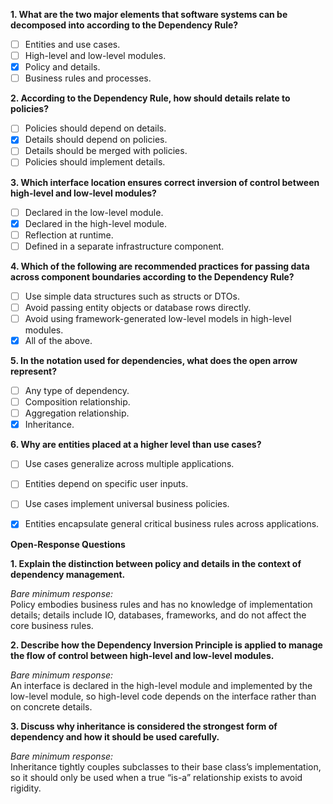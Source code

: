 **1. What are the two major elements that software systems can be decomposed into according to the Dependency Rule?**

- [ ] Entities and use cases.
- [ ] High-level and low-level modules.
- [x] Policy and details.
- [ ] Business rules and processes.

**2. According to the Dependency Rule, how should details relate to policies?**

- [ ] Policies should depend on details.
- [x] Details should depend on policies.
- [ ] Details should be merged with policies.
- [ ] Policies should implement details.

**3. Which interface location ensures correct inversion of control between high-level and low-level modules?**

- [ ] Declared in the low-level module.
- [x] Declared in the high-level module.
- [ ] Reflection at runtime.
- [ ] Defined in a separate infrastructure component.

**4. Which of the following are recommended practices for passing data across component boundaries according to the Dependency Rule?**

- [ ] Use simple data structures such as structs or DTOs.
- [ ] Avoid passing entity objects or database rows directly.
- [ ] Avoid using framework-generated low-level models in high-level modules.
- [x] All of the above.

**5. In the notation used for dependencies, what does the open arrow represent?**

- [ ] Any type of dependency.
- [ ] Composition relationship.
- [ ] Aggregation relationship.
- [x] Inheritance.

**6. Why are entities placed at a higher level than use cases?**

- [ ] Use cases generalize across multiple applications.
- [ ] Entities depend on specific user inputs.
- [ ] Use cases implement universal business policies.
- [x] Entities encapsulate general critical business rules across applications.


**Open-Response Questions**

**1. Explain the distinction between policy and details in the context of dependency management.**

*Bare minimum response:*  
Policy embodies business rules and has no knowledge of implementation details; details include IO, databases, frameworks, and do not affect the core business rules.

**2. Describe how the Dependency Inversion Principle is applied to manage the flow of control between high-level and low-level modules.**

*Bare minimum response:*  
An interface is declared in the high-level module and implemented by the low-level module, so high-level code depends on the interface rather than on concrete details.

**3. Discuss why inheritance is considered the strongest form of dependency and how it should be used carefully.**

*Bare minimum response:*  
Inheritance tightly couples subclasses to their base class’s implementation, so it should only be used when a true “is-a” relationship exists to avoid rigidity.
